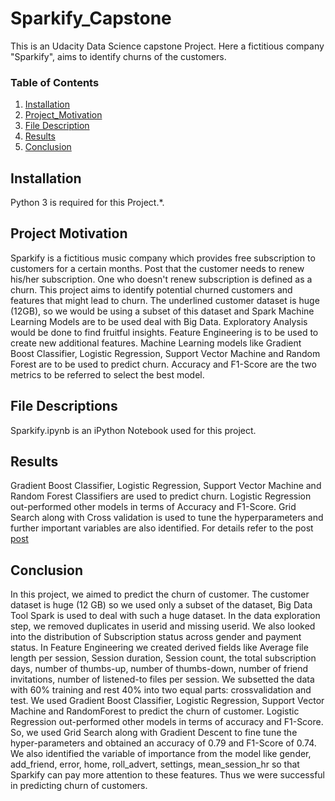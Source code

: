# Sparkify_Capstone
This is an Udacity Data Science capstone Project. Here a fictitious company "Sparkify", aims to identify churns of the customers.
### Table of Contents

1. [Installation](#installation)
2. [Project_Motivation](#motivation)
3. [File Description](#files)
4. [Results](#results)
5. [Conclusion](#conclusion)

## Installation <a name="installation"></a>

Python 3 is required for this Project.*.

## Project Motivation<a name="motivation"></a>

Sparkify is a fictitious music company which provides free subscription to customers for a certain months. Post that the customer needs to renew his/her subscription. One who doesn't renew subscription is defined as a churn. This project aims to identify potential churned customers and features that might lead to churn. The underlined customer dataset is huge (12GB), so we would be using a subset of this dataset and Spark Machine Learning Models are to be used deal with Big Data. Exploratory Analysis would be done to find fruitful insights. Feature Engineering is to be used to create new additional features. Machine Learning models like Gradient Boost Classifier, Logistic Regression, Support Vector Machine and Random Forest are to be used to predict churn. Accuracy and F1-Score are the two metrics to be referred to select the best model. 

## File Descriptions <a name="files"></a>

Sparkify.ipynb is an iPython Notebook used for this project. 


## Results<a name="results"></a>

Gradient Boost Classifier, Logistic Regression, Support Vector Machine and Random Forest Classifiers are used to predict churn. Logistic Regression out-performed other models in terms of Accuracy and F1-Score. Grid Search along with Cross validation is used to tune the hyperparameters and further important variables are also identified. For details refer to the post [post](https://medium.com/@soutirchakraborty/identifying-the-churn-of-customers-for-sparkify-6c1094c399d9)


## Conclusion<a name="conclusion"></a>

In this project, we aimed to predict the churn of customer. The customer dataset is huge (12 GB) so we used only a subset of the dataset, Big Data Tool Spark is used to deal with such a huge dataset. In the data exploration step, we removed duplicates in userid and missing userid. We also looked into the distribution of Subscription status across gender and payment status. In Feature Engineering we created derived fields like Average file length per session, Session duration, Session count, the total subscription days, number of thumbs-up, number of thumbs-down, number of friend invitations, number of listened-to files per session. We subsetted the data with 60% training and rest 40% into two equal parts: crossvalidation and test. We used Gradient Boost Classifier, Logistic Regression, Support Vector Machine and RandomForest to predict the churn of customer. Logistic Regression out-performed other models in terms of accuracy and F1-Score. So, we used Grid Search along with Gradient Descent to fine tune the hyper-parameters and obtained an accuracy of 0.79 and F1-Score of 0.74. We also identified the variable of importance from the model like gender, add_friend, error, home, roll_advert, settings, mean_session_hr so that Sparkify can pay more attention to these features. Thus we were successful in predicting churn of customers.
